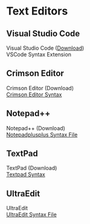 # Text Editors

## Visual Studio Code

Visual Studio Code ([Download](https://code.visualstudio.com/?wt.mc_id=vscom_downloads))  
VSCode Syntax Extension

## Crimson Editor

Crimson Editor (Download)  
[Crimson Editor Syntax](https://macroquest.org/phpBB3/viewtopic.php?f=3&t=3299)

## Notepad++

Notepad++ (Download)  
[Notepadplusplus Syntax File](notepadplusplus-syntax-file.md)

## TextPad

TextPad (Download)  
[Textpad Syntax](https://macroquest.org/phpBB3/viewtopic.php?t=879)

## UltraEdit

UltraEdit  
[UltraEdit Syntax File](ultraedit-syntax-file.md)



